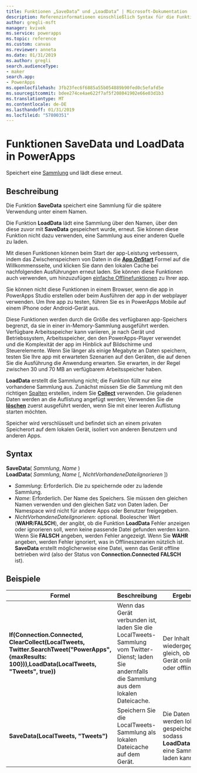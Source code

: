 ```yaml
---
title: Funktionen „SaveData“ und „LoadData“ | Microsoft-Dokumentation
description: Referenzinformationen einschließlich Syntax für die Funktionen SaveData und LoadData in PowerApps
author: gregli-msft
manager: kvivek
ms.service: powerapps
ms.topic: reference
ms.custom: canvas
ms.reviewer: anneta
ms.date: 01/31/2019
ms.author: gregli
search.audienceType:
- maker
search.app:
- PowerApps
ms.openlocfilehash: 3fb23fec6f6885a55b054889b90fed0c5efafd5e
ms.sourcegitcommit: bdee274ce4ae622f7af5f208041902e66e03d1b3
ms.translationtype: MT
ms.contentlocale: de-DE
ms.lasthandoff: 01/31/2019
ms.locfileid: "57800351"
---
```

# <a name="savedata-and-loaddata-functions-in-powerapps"></a>Funktionen SaveData und LoadData in PowerApps
Speichert eine [Sammlung](../working-with-data-sources.md#collections) und lädt diese erneut.

## <a name="description"></a>Beschreibung
Die Funktion **SaveData** speichert eine Sammlung für die spätere Verwendung unter einem Namen.  

Die Funktion **LoadData** lädt eine Sammlung über den Namen, über den diese zuvor mit **SaveData** gespeichert wurde, erneut. Sie können diese Funktion nicht dazu verwenden, eine Sammlung aus einer anderen Quelle zu laden.  

Mit diesen Funktionen können beim Start der app-Leistung verbessern, indem das Zwischenspeichern von Daten in die **[App.OnStart](../controls/control-screen.md#additional-properties)** Formel auf die Willkommensseite, und klicken Sie dann den lokalen Cache bei nachfolgenden Ausführungen erneut laden. Sie können diese Funktionen auch verwenden, um hinzuzufügen [einfache Offlinefunktionen](../offline-apps.md) zu Ihrer app.

Sie können nicht diese Funktionen in einem Browser, wenn die app in PowerApps Studio erstellen oder beim Ausführen der app in der webplayer verwenden. Um Ihre app zu testen, führen Sie es in PowerApps Mobile auf einem iPhone oder Android-Gerät aus.

Diese Funktionen werden durch die Größe des verfügbaren app-Speichers begrenzt, da sie in einer in-Memory-Sammlung ausgeführt werden. Verfügbare Arbeitsspeicher kann variieren, je nach Gerät und Betriebssystem, Arbeitsspeicher, den den PowerApps-Player verwendet und die Komplexität der app im Hinblick auf Bildschirme und Steuerelemente. Wenn Sie länger als einige Megabyte an Daten speichern, testen Sie Ihre app mit erwarteten Szenarien auf den Geräten, die auf denen Sie die Ausführung die Anwendung erwarten. Sie erwarten, in der Regel zwischen 30 und 70 MB an verfügbarem Arbeitsspeicher haben.  

**LoadData** erstellt die Sammlung nicht; die Funktion füllt nur eine vorhandene Sammlung aus. Zunächst müssen Sie die Sammlung mit den richtigen [Spalten](../working-with-tables.md#columns) erstellen, indem Sie **[Collect](function-clear-collect-clearcollect.md)** verwenden. Die geladenen Daten werden an die Auflistung angefügt werden; Verwenden Sie die **[löschen](function-clear-collect-clearcollect.md)** zuerst ausgeführt werden, wenn Sie mit einer leeren Auflistung starten möchten.

Speicher wird verschlüsselt und befindet sich an einem privaten Speicherort auf dem lokalen Gerät, isoliert von anderen Benutzern und anderen Apps.

## <a name="syntax"></a>Syntax
**SaveData**( *Sammlung*, *Name* )<br>**LoadData**( *Sammlung*, *Name* [, *NichtVorhandeneDateiIgnorieren* ])

* *Sammlung*: Erforderlich.  Die zu speichernde oder zu ladende Sammlung.
* *Name*: Erforderlich.  Der Name des Speichers. Sie müssen den gleichen Namen verwenden und den gleichen Satz von Daten laden. Der Namespace wird nicht für andere Apps oder Benutzer freigegeben.
* *NichtVorhandeneDateiIgnorieren*: optional. Boolescher Wert (**WAHR**/**FALSCH**), der angibt, ob die Funktion **LoadData** Fehler anzeigen oder ignorieren soll, wenn keine passende Datei gefunden werden kann. Wenn Sie **FALSCH** angeben, werden Fehler angezeigt. Wenn Sie **WAHR** angeben, werden Fehler ignoriert, was in Offlineszenarien nützlich ist. **SaveData** erstellt möglicherweise eine Datei, wenn das Gerät offline betrieben wird (also der Status von **Connection.Connected** **FALSCH** ist).

## <a name="examples"></a>Beispiele

| Formel | Beschreibung | Ergebnis |
| --- | --- | --- |
| **If(Connection.Connected, ClearCollect(LocalTweets, Twitter.SearchTweet("PowerApps", {maxResults: 100})),LoadData(LocalTweets, "Tweets", true))** |Wenn das Gerät verbunden ist, laden Sie die LocalTweets-Sammlung vom Twitter-Dienst; laden Sie andernfalls die Sammlung aus dem lokalen Dateicache. |Der Inhalt wird wiedergegeben, gleich, ob das Gerät online oder offline ist. |
| **SaveData(LocalTweets, "Tweets")** |Speichern Sie die LocalTweets-Sammlung als lokalen Dateicache auf dem Gerät. |Die Daten werden lokal gespeichert, sodass **LoadData** sie in eine Sammlung laden kann. |

